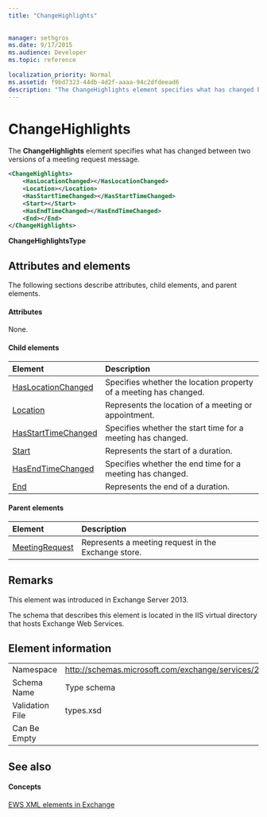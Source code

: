 ```yaml
---
title: "ChangeHighlights"
 
 
manager: sethgros
ms.date: 9/17/2015
ms.audience: Developer
ms.topic: reference
 
localization_priority: Normal
ms.assetid: f9bd7323-44db-4d2f-aaaa-94c2dfdeead6
description: "The ChangeHighlights element specifies what has changed between two versions of a meeting request message."
---
```


# ChangeHighlights

The **ChangeHighlights** element specifies what has changed between two versions of a meeting request message. 
  
```XML
<ChangeHighlights>
    <HasLocationChanged></HasLocationChanged>
    <Location></Location>
    <HasStartTimeChanged></HasStartTimeChanged>
    <Start></Start>
    <HasEndTimeChanged></HasEndTimeChanged>
    <End></End>
</ChangeHighlights>
```

 **ChangeHighlightsType**
## Attributes and elements

The following sections describe attributes, child elements, and parent elements.
  
#### Attributes

None.
  
#### Child elements

|**Element**|**Description**|
|:-----|:-----|
|[HasLocationChanged](haslocationchanged.md) <br/> |Specifies whether the location property of a meeting has changed.  <br/> |
|[Location](location.md) <br/> |Represents the location of a meeting or appointment.  <br/> |
|[HasStartTimeChanged](hasstarttimechanged.md) <br/> |Specifies whether the start time for a meeting has changed.  <br/> |
|[Start](start.md) <br/> |Represents the start of a duration.  <br/> |
|[HasEndTimeChanged](hasendtimechanged.md) <br/> |Specifies whether the end time for a meeting has changed.  <br/> |
|[End ](end-ex15websvcsotherref.md) <br/> |Represents the end of a duration.  <br/> |
   
#### Parent elements

|**Element**|**Description**|
|:-----|:-----|
|[MeetingRequest](meetingrequest.md) <br/> |Represents a meeting request in the Exchange store.  <br/> |
   
## Remarks

This element was introduced in Exchange Server 2013.
  
The schema that describes this element is located in the IIS virtual directory that hosts Exchange Web Services.
  
## Element information

|||
|:-----|:-----|
|Namespace  <br/> |http://schemas.microsoft.com/exchange/services/2006/types  <br/> |
|Schema Name  <br/> |Type schema  <br/> |
|Validation File  <br/> |types.xsd  <br/> |
|Can Be Empty  <br/> ||
   
## See also

#### Concepts

[EWS XML elements in Exchange](ews-xml-elements-in-exchange.md)

